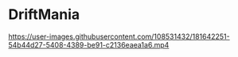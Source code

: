 # DriftMania

https://user-images.githubusercontent.com/108531432/181642251-54b44d27-5408-4389-be91-c2136eaea1a6.mp4
